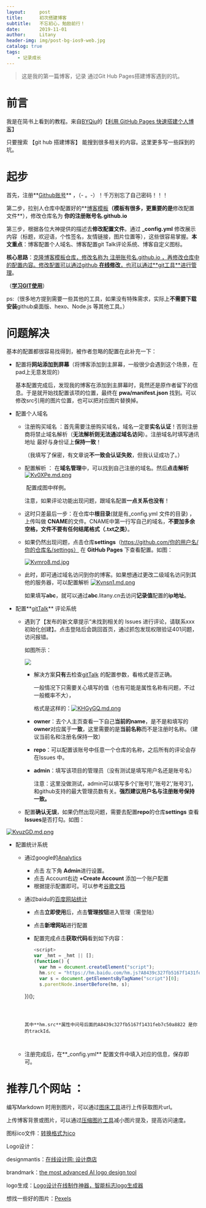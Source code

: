 ```yaml
---
layout:     post
title:      初次搭建博客
subtitle:   不忘初心，勉励前行！
date:       2019-11-01
author:     Litany
header-img: img/post-bg-ios9-web.jpg
catalog: true
tags:
    - 记录成长
---
```



> 这是我的第一篇博客，记录 通过Git Hub Pages搭建博客遇到的坑。



# 前言

我是在简书上看到的教程。来自[BYQiu](https://www.jianshu.com/u/e71990ada2fd)的【[利用 GitHub Pages 快速搭建个人博客](https://www.jianshu.com/p/e68fba58f75c)】

只要搜索 【git hub 搭建博客】  能搜到很多相关的内容。这里更多写一些踩到的坑。




# 起步

首先，注册**[Github账号](https://github.com/)**  ，（- 。-）！千万别忘了自己密码！！！



第二步，拉别人仓库中配置好的**[博客模板](https://github.com/litany-lty/litany-lty.github.io)**（模板有很多，更重要的是**修改配置文件**），修改仓库名为  **你的注册账号名.github.io**



第三步，根据各位大神提供的描述去**修改配置文件**。通过  **_config.yml** 修改展示内容（标题，欢迎语，个性签名，友情链接，图片位置等），这些很容易掌握。**本文重点**：博客配置个人域名、博客配置git Talk评论系统、博客自定义图标。



**核心思路**：<u>克隆博客模板仓库，修改名称为 注册账号名.github.io ，再修改仓库中的配置内容。修改配置可以通过github  **在线修改**，也可以通过**[git工具](https://git-scm.com/)**进行管理</u>。

（[**学习GIT使用**](https://www.liaoxuefeng.com/wiki/896043488029600)）

ps:（很多地方提到需要一些其他的工具，如果没有特殊需求，实际上**不需要下载安装**github桌面版、hexo、Node.js 等其他工具。）




# 问题解决

基本的配置都很容易找得到，被作者忽略的配置在此补充一下：



- 配置将**网站添加到屏幕**（将博客添加到主屏幕，一般很少会遇到这个场景，在pad上无意发现的）

  基本配置完成后，发现我的博客在添加到主屏幕时，竟然还是原作者留下的信息。于是就开始找配置该项的位置，最终在 **pwa/manifest.json** 找到。可以修改src引用的图片位置，也可以把对应图片替换掉。




- 配置个人域名

  - 注册购买域名 ：首先需要注册购买域名，域名一定要**实名认证**！否则注册商将禁止域名解析（**无法解析则无法通过域名访问**）。注册域名时填写通讯地址 最好与身份证上**保持一致**！
  
    （我填写了保密，有文章说**不一致会认证失败**，但我认证成功了。）
  
    

  - 配置解析 ： 在**域名管理**中，可以找到自己注册的域名。然后**点击解析**[![Kv0XPe.md.png](https://s2.ax1x.com/2019/11/04/Kv0XPe.md.png)](https://imgchr.com/i/Kv0XPe)
  
    ​	配置成图中样例。

    注意，如果评论功能出现问题，跟域名配置**一点关系也没有**！

    
  
  - 这时只差最后一步：在仓库中**根目录**(就是有_config.yml 文件的目录) ，上传叫做 **CNAME**的文件。CNAME中第一行写自己的域名，**不要加多余空格，文件不要有任何结尾格式（.txt之类）**。
  

  
  - 如果仍然出现问题，点击仓库**settings**（https://github.com/你的用户名/你的仓库名/settings） 在 **GitHub Pages** 下查看配置。如图：
  
    [![Kvmro8.md.jpg](https://s2.ax1x.com/2019/11/04/Kvmro8.md.jpg)](https://imgchr.com/i/Kvmro8)
  
  
  
  
  
  - 此时，即可通过域名访问到你的博客。如果想通过更改二级域名访问到其他的服务器，可以配置解析 [![Kvnsn1.md.png](https://s2.ax1x.com/2019/11/04/Kvnsn1.md.png)](https://imgchr.com/i/Kvnsn1)
  
    
    如果填写**abc**，就可以通过**abc**.litany.cn去访问**记录值**配置的**ip地址**。
  
   



- 配置**[gitTalk](https://github.com/gitalk/gitalk)** 评论系统

  - 遇到了【发布的新文章提示“未找到相关的 Issues 进行评论，请联系xxx初始化创建】。点击登陆后会跳回首页，通过抓包发现权限验证401问题，访问报错。	

    如图所示：

    ![](https://camo.githubusercontent.com/c166b2bf7fda3f305d5fa7ab30019b9bdc981716/68747470733a2f2f692e6c6f6c692e6e65742f323031382f30352f31372f356166636534666139383734652e6a7067)

    - 解决方案**只有**去检查[gitTalk](https://github.com/gitalk/gitalk) 的配置参数，看格式是否正确。

      一般情况下只需要关心填写的值（也有可能是属性名称有问题，不过一般概率不大），

      格式是这样的：[![KHGyGQ.md.png](https://s2.ax1x.com/2019/11/01/KHGyGQ.md.png)](https://imgchr.com/i/KHGyGQ)

    - **owner**：去个人主页查看一下自己**当前的name**，是不是和填写的**owner**对应属于**一致**，这里需要的是**当前名称**而不是注册时名称。（建议当前名和注册名保持一致）

    - **repo**：可以配置该账号中任意一个仓库的名称，之后所有的评论会存在Issues 中。

    - **admin**：填写该项目的管理员（没有测试是填写用户名还是账号名）

      注意：这里没做测试，admin可以填写多个['账号1','账号2','账号3']，和github支持的最大管理员数有关。**强烈建议用户名与注册账号保持一致。**
    
    
    
  - 配置**确认无误**，如果仍然出现问题，需要去配置**repo**的仓库**settings** 查看**Issues**是否打勾。如图：

[![KvuzGD.md.png](https://s2.ax1x.com/2019/11/04/KvuzGD.md.png)](https://imgchr.com/i/KvuzGD)



- 配置统计系统

  - 通过google的[Analytics](https://analytics.google.com/)

    - 点击 左下角 **Admin**进行设置。
    - 点击 Account右边 **+Create Account** 添加一个账户配置
    - 根据提示配置即可。可以参考[谷歌文档](https://support.google.com/analytics/answer/1009694?hl=en)
  
  
  
  - 通过baidu的[百度网站统计](https://tongji.baidu.com/web/welcome/basic)
  
    - 点击**立即使用**后，点击**管理按钮**进入管理（需登陆）
  
    - 点击**新增网站**进行配置
  
    - 配置完成点击**获取代码**看到如下内容：
  
      ```javascript
      <script>
      var _hmt = _hmt || [];
      (function() {
        var hm = document.createElement("script");
        hm.src = "https://hm.baidu.com/hm.js?A8439c327fb5167f1431feb7c50a8822";
        var s = document.getElementsByTagName("script")[0]; 
        s.parentNode.insertBefore(hm, s);
    })();
      </script>
      ```
  
    
  
    其中**hm.src**属性中问号后面的A8439c327fb5167f1431feb7c50a8822 是你的trackId。
  
    
  
  - 注册完成后，在**_config.yml** 配置文件中填入对应的信息，保存即可。
  
  


# 推荐几个网站 ：

编写Markdown 时用到图片，可以通过[图床工具](https://imgchr.com/)进行上传获取图片url。

上传博客背景或图片，可以通过[压缩图片工具](https://imageoptim.com/online)减小图片提及，提高访问速度。

图标ico文件：[转换格式为ico](https://www.aconvert.com/cn/icon/png-to-ico/)



Logo设计：

designmantis：[在线设计网: 设计商店](www.designmantic.com)

brandmark：[the most advanced AI logo design tool](https://brandmark.io/)

logo生成：[Logo设计在线制作神器，智能标志logo生成器](https://www.logosc.cn/)



想找一些好的图片：[Pexels](https://www.pexels.com/)